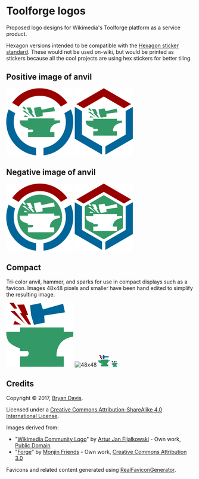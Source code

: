 Toolforge logos
===============

Proposed logo designs for Wikimedia's Toolforge platform as a service product.

Hexagon versions intended to be compatible with the [Hexagon sticker
standard]. These would not be used on-wiki, but would be printed as stickers
because all the cool projects are using hex stickers for better tiling.

Positive image of anvil
-----------------------

<img src="png/toolforge-round-anvil.png" width="180" height="180"> <img src="png/toolforge-hex-anvil.png" width="156" height="180">

Negative image of anvil
-----------------------

<img src="png/toolforge-round-cutout.png" width="180" height="180"> <img src="png/toolforge-hex-cutout.png" width="156" height="180">

Compact
-------

Tri-color anvil, hammer, and sparks for use in compact displays such as
a favicon. Images 48x48 pixels and smaller have been hand edited to simplify
the resulting image.

![180x171](png/toolforge-rgb-anvil.png)
![48x48](favicon/favicon.ico)
![32x32](favicon/favicon-32x32.png)
![16x16](favicon/favicon-16x16.png)


Credits
-------
Copyright © 2017, [Bryan Davis].

Licensed under a [Creative Commons Attribution-ShareAlike 4.0 International
License].

Images derived from:
* "[Wikimedia Community Logo]" by [Artur Jan Fijałkowski] - Own work, [Public Domain]
* "[Forge]" by [Monjin Friends] - Own work, [Creative Commons Attribution 3.0]

Favicons and related content generated using [RealFaviconGenerator].

[Hexagon sticker standard]: https://github.com/terinjokes/StickerConstructorSpec
[Wikimedia Community Logo]: https://commons.wikimedia.org/wiki/File:Wikimedia_Community_Logo.svg
[Artur Jan Fijałkowski]: https://commons.wikimedia.org/wiki/User:WarX
[Public Domain]: https://en.wikipedia.org/wiki/en:public_domain
[Forge]: https://thenounproject.com/term/anvil/1044767/
[Monjin Friends]: https://thenounproject.com/monjin.friends/
[Creative Commons Attribution 3.0]: https://creativecommons.org/licenses/by/3.0/us/
[Bryan Davis]: https://github.com/bd808/
[Creative Commons Attribution-ShareAlike 4.0 International License]: https://creativecommons.org/licenses/by-sa/4.0/
[RealFaviconGenerator]: https://realfavicongenerator.net/

